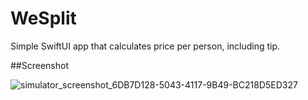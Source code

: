 # WeSplit

Simple SwiftUI app that calculates price per person, including tip.


##Screenshot

![simulator_screenshot_6DB7D128-5043-4117-9B49-BC218D5ED327](https://github.com/ivantrj/WeSplit/assets/11463485/c7671008-1e47-4f78-be0d-5ebb6a2dbdec)
